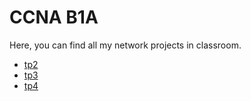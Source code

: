 # CCNA B1A 

Here, you can find all my network projects in classroom.

+ [tp2](/tp2)
+ [tp3](/tp3) 
+ [tp4](/tp4)
